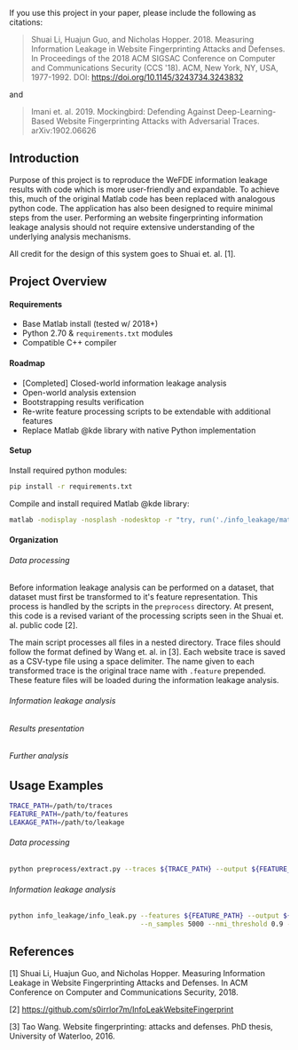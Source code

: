 If you use this project in your paper, please include the following as citations:

> Shuai Li, Huajun Guo, and Nicholas Hopper. 2018. Measuring Information Leakage in Website Fingerprinting Attacks and Defenses. In Proceedings of the 2018 ACM SIGSAC Conference on Computer and Communications Security (CCS '18). ACM, New York, NY, USA, 1977-1992. DOI: https://doi.org/10.1145/3243734.3243832

and

> Imani et. al. 2019. Mockingbird: Defending Against Deep-Learning-Based Website Fingerprinting Attacks with Adversarial Traces. arXiv:1902.06626

## Introduction

Purpose of this project is to reproduce the WeFDE information leakage results with code which is more user-friendly and expandable.
To achieve this, much of the original Matlab code has been replaced with analogous python code.
The application has also been designed to require minimal steps from the user.
Performing an website fingerprinting information leakage analysis should not require extensive understanding of the underlying analysis mechanisms.

All credit for the design of this system goes to Shuai et. al. [1].

## Project Overview

#### Requirements

* Base Matlab install (tested w/ 2018+)
* Python 2.70 & ``requirements.txt`` modules
* Compatible C++ compiler

#### Roadmap

* [Completed] Closed-world information leakage analysis
* Open-world analysis extension
* Bootstrapping results verification
* Re-write feature processing scripts to be extendable with additional features
* Replace Matlab @kde library with native Python implementation

#### Setup
Install required python modules:
```bash
pip install -r requirements.txt
```

Compile and install required Matlab @kde library:
```bash
matlab -nodisplay -nosplash -nodesktop -r "try, run('./info_leakage/matlab/@kde/mex/makemex.m'), catch me, fprintf('%s / %s\n',me.identifier,me.message), end, exit"
```
#### Organization

###### Data processing
Before information leakage analysis can be performed on a dataset, that dataset must first be transformed to it's feature representation.
This process is handled by the scripts in the ``preprocess`` directory.
At present, this code is a revised variant of the processing scripts seen in the Shuai et. al. public code [2].

The main script processes all files in a nested directory.
Trace files should follow the format defined by Wang et. al. in [3].
Each website trace is saved as a CSV-type file using a space delimiter.
The name given to each transformed trace is the original trace name with ``.feature`` prepended.
These feature files will be loaded during the information leakage analysis.

###### Information leakage analysis


###### Results presentation
###### Further analysis

## Usage Examples

```bash
TRACE_PATH=/path/to/traces
FEATURE_PATH=/path/to/features
LEAKAGE_PATH=/path/to/leakage
```

###### Data processing

```bash
python preprocess/extract.py --traces ${TRACE_PATH} --output ${FEATURE_PATH}
```

###### Information leakage analysis

```bash
python info_leakage/info_leak.py --features ${FEATURE_PATH} --output ${LEAKAGE_PATH} \
                                 --n_samples 5000 --nmi_threshold 0.9 --topn 100 --n_procs 8
```

## References
[1] Shuai Li, Huajun Guo, and Nicholas Hopper. Measuring Information Leakage in Website Fingerprinting Attacks and Defenses. In ACM Conference on Computer and Communications Security, 2018.

[2] https://github.com/s0irrlor7m/InfoLeakWebsiteFingerprint

[3] Tao Wang. Website fingerprinting: attacks and defenses. PhD thesis, University of Waterloo, 2016.
